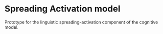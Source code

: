 # Spreading Activation model
Prototype for the linguistic spreading-activation component of the cognitive model.
